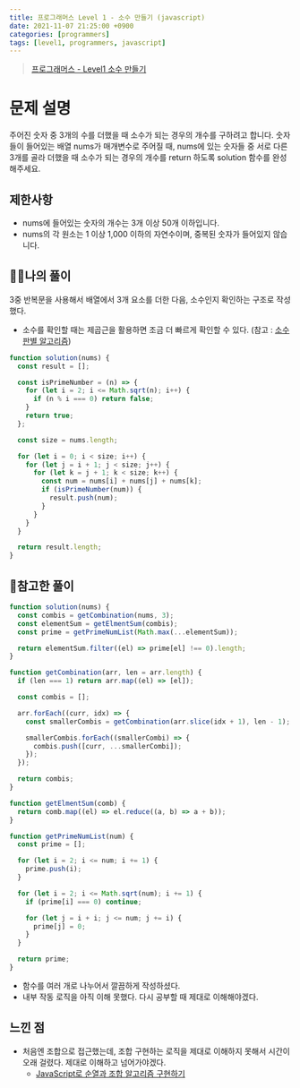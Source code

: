 ```yaml
---
title: 프로그래머스 Level 1 - 소수 만들기 (javascript)
date: 2021-11-07 21:25:00 +0900
categories: [programmers]
tags: [level1, programmers, javascript]
---
```


> [프로그래머스 - Level1 소수 만들기](https://programmers.co.kr/learn/courses/30/lessons/12977)

# 문제 설명

주어진 숫자 중 3개의 수를 더했을 때 소수가 되는 경우의 개수를 구하려고 합니다. 숫자들이 들어있는 배열 nums가 매개변수로 주어질 때, nums에 있는 숫자들 중 서로 다른 3개를 골라 더했을 때 소수가 되는 경우의 개수를 return 하도록 solution 함수를 완성해주세요.

## 제한사항

- nums에 들어있는 숫자의 개수는 3개 이상 50개 이하입니다.
- nums의 각 원소는 1 이상 1,000 이하의 자연수이며, 중복된 숫자가 들어있지 않습니다.

## 🙋‍♂️나의 풀이

3중 반복문을 사용해서 배열에서 3개 요소를 더한 다음, 소수인지 확인하는 구조로 작성했다.

- 소수를 확인할 때는 제곱근을 활용하면 조금 더 빠르게 확인할 수 있다. (참고 : [소수 판별 알고리즘](https://han-joon-hyeok.github.io/posts/TIL-check-prime-number/))

```jsx
function solution(nums) {
  const result = [];

  const isPrimeNumber = (n) => {
    for (let i = 2; i <= Math.sqrt(n); i++) {
      if (n % i === 0) return false;
    }
    return true;
  };

  const size = nums.length;

  for (let i = 0; i < size; i++) {
    for (let j = i + 1; j < size; j++) {
      for (let k = j + 1; k < size; k++) {
        const num = nums[i] + nums[j] + nums[k];
        if (isPrimeNumber(num)) {
          result.push(num);
        }
      }
    }
  }

  return result.length;
}
```

## 👀참고한 풀이

```jsx
function solution(nums) {
  const combis = getCombination(nums, 3);
  const elementSum = getElmentSum(combis);
  const prime = getPrimeNumList(Math.max(...elementSum));

  return elementSum.filter((el) => prime[el] !== 0).length;
}

function getCombination(arr, len = arr.length) {
  if (len === 1) return arr.map((el) => [el]);

  const combis = [];

  arr.forEach((curr, idx) => {
    const smallerCombis = getCombination(arr.slice(idx + 1), len - 1);

    smallerCombis.forEach((smallerCombi) => {
      combis.push([curr, ...smallerCombi]);
    });
  });

  return combis;
}

function getElmentSum(comb) {
  return comb.map((el) => el.reduce((a, b) => a + b));
}

function getPrimeNumList(num) {
  const prime = [];

  for (let i = 2; i <= num; i += 1) {
    prime.push(i);
  }

  for (let i = 2; i <= Math.sqrt(num); i += 1) {
    if (prime[i] === 0) continue;

    for (let j = i + i; j <= num; j += i) {
      prime[j] = 0;
    }
  }

  return prime;
}
```

- 함수를 여러 개로 나누어서 깔끔하게 작성하셨다.
- 내부 작동 로직을 아직 이해 못했다. 다시 공부할 때 제대로 이해해야겠다.

## 느낀 점

- 처음엔 조합으로 접근했는데, 조합 구현하는 로직을 제대로 이해하지 못해서 시간이 오래 걸렸다. 제대로 이해하고 넘어가야겠다.
  - [JavaScript로 순열과 조합 알고리즘 구현하기](https://jun-choi-4928.medium.com/javascript%EB%A1%9C-%EC%88%9C%EC%97%B4%EA%B3%BC-%EC%A1%B0%ED%95%A9-%EC%95%8C%EA%B3%A0%EB%A6%AC%EC%A6%98-%EA%B5%AC%ED%98%84%ED%95%98%EA%B8%B0-21df4b536349)
